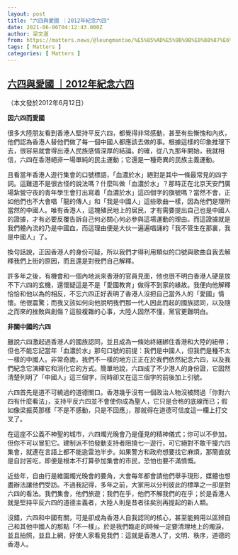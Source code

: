```yaml
---
layout: post
title: "六四與愛國 ｜2012年紀念六四"
date: 2021-06-06T04:12:43.000Z
author: 梁文道
from: https://matters.news/@leungmantao/%E5%85%AD%E5%9B%9B%E8%88%87%E6%84%9B%E5%9C%8B-2012%E5%B9%B4%E7%B4%80%E5%BF%B5%E5%85%AD%E5%9B%9B-bafyreiatpxc43tm4j2ldksqjbpaaxqnc6bgybibsg7wv4ougys6slqlxcu
tags: [ Matters ]
categories: [ Matters ]
---
```

<!--1622952763000-->
[六四與愛國 ｜2012年紀念六四](https://matters.news/@leungmantao/%E5%85%AD%E5%9B%9B%E8%88%87%E6%84%9B%E5%9C%8B-2012%E5%B9%B4%E7%B4%80%E5%BF%B5%E5%85%AD%E5%9B%9B-bafyreiatpxc43tm4j2ldksqjbpaaxqnc6bgybibsg7wv4ougys6slqlxcu)
------

<div>
<p>（本文發於2012年6月12日）</p><p><strong>因六四而愛國</strong></p><p>很多大陸朋友看到香港人堅持平反六四，都覺得非常感動，甚至有些慚愧和內疚，他們認為香港人替他們做了每一個中國人都應該去做的事。根據這樣的印象推理下去，很容易就會得出港人民族感情深厚的結論。的確，從八九那年開始，我就相信，六四在香港絕非一場單純的民主運動；它還是一種奇異的民族主義運動。</p><p>且看當年香港人遊行集會的口號標語，「血濃於水」絕對是其中一條最常見的四字詞。這難道不是很古怪的說法嗎？什麼叫做「血濃於水」？那時正在北京天安門廣場紮營守夜的青年學生會打出寫着「血濃於水」這四個字的旗號嗎？當然不會，正如他們也不大會唱「龍的傳人」和「我是中國人」這些歌曲一樣，因為他們是理所當然的中國人。唯有香港人，這塊殖民地上的居民，才有需要提出自己也是中國人的證據，才有必要反覆告訴自己何必關心何必參與這場運動的理由。而這證據就是我們體內流的乃是中國血，而這理由便是大伙一遍遍唱誦的「我不管生在那裏，我是中國人」了。</p><p>換句話說，正因香港人的身份可疑，所以我們才得利用類似的口號與歌曲自我去解釋我們上街的原因，而且還是對我們自己解釋。</p><p>許多年之後，有機會和一個內地派來香港的官員見面，他也很不明白香港人硬是放不下六四的玄機，還懷疑這是不是「愛國教育」做得不到家的緣故。我便向他解釋恰恰和他以為的相反，不忘六四正好表明了香港人沒把自己當外人的「愛國」情懷。他很震驚；而我又該如何向他說明我們那一代人因此而起的國族認同，以及隨之而來的挫敗與創傷？這般複雜的心事，大陸人固然不懂，黨官更難明白。</p><p><strong>非關中國的六四</strong></p><p>雖說六四激起過香港人的國族認同，並且成為一條始終綑綁住香港和大陸的紐帶；但也不能忘記當年「血濃於水」那句口號的前提：我們是中國人，但我們是種不太一樣的中國人。非常奇詭，我們不一樣的地方正正在於我們依然紀念六四，以及我們紀念它演繹它和消化它的方式。簡單地說，六四成了不少港人的身份證，它固然清楚列明了「中國人」這三個字，同時卻又在這三個字的前後加上引號。</p><p>六四首先是道不可繞過的道德關口。香港幾乎沒有一個政治人物沒被問過「你對六四有什麼看法」，支持平反六四並不會使你成為聖人，它只是合格的底線而已；假如像梁振英那樣「不是不感動，只是不回應」，那就得在道德可信度這一欄上打交叉了。</p><p>在這座不公義不神聖的城市，六四燭光晚會乃是僅見的精神儀式；你可以不參加，但你不可以冒犯它。建制派不怕發動支持者阻撓七一遊行，可它絕對不敢干擾六四集會，就連在言語上都不能逾雷池半步。如果警方和政府想要找它麻煩，那簡直就是自討苦吃，即便是根本不打算參加集會的市民，恐怕也要不滿憤慨。</p><p>近些年，自由行是維園燭光晚會的要角，大會每年都會請他們舉手現形，媒體也想盡辦法讓他們受訪。不過我記得，多年之前，大家用以分判彼此的標準之一卻是對六四的看法。我們集會，他們旅遊；我們在乎，他們不解我們的在乎；於是香港人就是堅持平反六四的道德主義者，大陸人則是昔者往矣別再提起的新人類。</p><p>沒錯，六四和中國有關，可是卻成為香港人自我認同的核心，甚至能夠用以區辨自己和其他中國人的那點「不一樣」。於是我們臨走的時候一定要清理地上的燭淚，並且拍照，並且上網，好使人家看見我們：這就是香港人了，文明、秩序，道德的香港人。</p>
</div>
